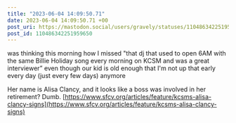 ```yaml
---
title: "2023-06-04 14:09:50.71"
date: 2023-06-04 14:09:50.71 +00
post_uri: https://mastodon.social/users/gravely/statuses/110486342251959650
post_id: 110486342251959650
---
```

was thinking this morning how I missed "that dj that used to open 6AM with the same Billie Holiday song every morning on KCSM and was a great interviewer” even though our kid is old enough that I'm not up that early every day (just every few days) anymore

Her name is Alisa Clancy, and it looks like a boss was involved in her retirement? Dumb. [https://www.sfcv.org/articles/feature/kcsms-alisa-clancy-signs](https://www.sfcv.org/articles/feature/kcsms-alisa-clancy-signs)


